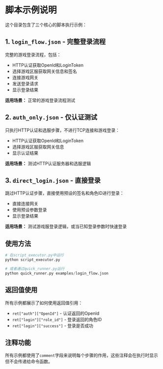 # 脚本示例说明

这个目录包含了三个核心的脚本执行示例：

## 1. `login_flow.json` - 完整登录流程
完整的游戏登录流程，包括：
- HTTP认证获取OpenId和LoginToken
- 选择游戏区服获取网关信息和签名
- 连接游戏网关
- 发送登录请求
- 显示登录结果

**适用场景：** 正常的游戏登录流程测试

## 2. `auth_only.json` - 仅认证测试
只执行HTTP认证和选服步骤，不进行TCP连接和游戏登录：
- HTTP认证获取OpenId和LoginToken
- 选择游戏区服获取网关信息
- 显示认证结果

**适用场景：** 测试HTTP认证服务器和选服逻辑

## 3. `direct_login.json` - 直接登录
跳过HTTP认证步骤，直接使用预设的签名和角色ID进行登录：
- 直接连接网关
- 使用预设参数登录
- 显示登录结果

**适用场景：** 测试游戏服登录逻辑，或当已知登录参数时快速登录

## 使用方法

```python
# 在script_executor.py中运行
python script_executor.py

# 或者通过quick_runner.py运行
python quick_runner.py examples/login_flow.json
```

## 返回值使用

所有示例都展示了如何使用返回值引用：
- `ret["auth"]["OpenId"]` - 认证返回的OpenId
- `ret["login"]["role_id"]` - 登录返回的角色ID  
- `ret["login"]["success"]` - 登录是否成功

## 注释功能

所有示例都使用了`comment`字段来说明每个步骤的作用，这些注释会在执行时显示但不会传递给命令函数。

